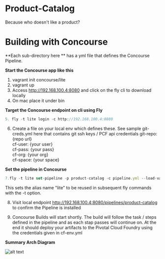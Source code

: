 # Product-Catalog

Because who doesn't like a product?

# Building with Concourse  

**Each sub-directory here ** has a yml file that defines the Concourse Pipeline.

**Start the Concourse app like this** 

1. vagrant init concourse/lite  
2. vagrant up  
3. Access http://192.168.100.4:8080 and click on the fly cli to download locally
4. On mac place it under bin 

**Target the Concourse endpoint on cli using Fly** 
```javascript
5. fly -t lite login -c http://192.168.100.4:8080  
```
6. Create a file on your local env which defines these. See sample git-creds.yml here that contains git ssh keys / PCF api credentials
        git-repo: {repo url}  
        cf-user: {your user}  
        cf-pass: {your pass}  
        cf-org: {your org}  
        cf-space: {your space}  

**Set the pipeline in Concourse**
```javascript
7.fly -t lite set-pipeline -p product-catalog -c pipeline.yml --load-vars-from git-creds.yml .Note the "-t lite".
```
This sets the alias name "lite" to be reused in subsequent fly commands with the -t option. 
  
8. Visit local endpoint http://192.168.100.4:8080/pipelines/product-catalog  to confirm the Pipeline is installed 
  
9. Concourse Builds will start shortly. The build will follow the task / steps defined in the pipeline and as each stap passes will continue on. At the end it should deploy your artifacts to the Pivotal Cloud Foundry using the credentials given in cf-env.yml

**Summary Arch Diagram**

![alt text](https://github.com/jferguson-pivotal/product-catalog/blob/master/Product-Microservice.png "Summary Arch Diagram..in progress")

